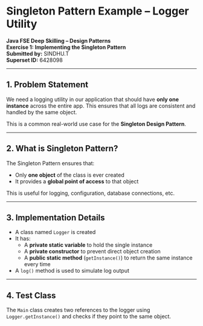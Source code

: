 # Singleton Pattern Example – Logger Utility

**Java FSE Deep Skilling – Design Patterns**  
**Exercise 1: Implementing the Singleton Pattern**  
**Submitted by:** SINDHU.T  
**Superset ID:** 6428098

---

## 1. Problem Statement

We need a logging utility in our application that should have **only one instance** across the entire app. This ensures that all logs are consistent and handled by the same object.

This is a common real-world use case for the **Singleton Design Pattern**.

---

## 2. What is Singleton Pattern?

The Singleton Pattern ensures that:
- Only **one object** of the class is ever created
- It provides a **global point of access** to that object

This is useful for logging, configuration, database connections, etc.

---

## 3. Implementation Details

- A class named `Logger` is created
- It has:
  - A **private static variable** to hold the single instance
  - A **private constructor** to prevent direct object creation
  - A **public static method** (`getInstance()`) to return the same instance every time
- A `log()` method is used to simulate log output

---

## 4. Test Class

The `Main` class creates two references to the logger using `Logger.getInstance()` and checks if they point to the same object.
